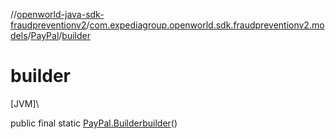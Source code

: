 //[openworld-java-sdk-fraudpreventionv2](../../../index.md)/[com.expediagroup.openworld.sdk.fraudpreventionv2.models](../index.md)/[PayPal](index.md)/[builder](builder.md)

# builder

[JVM]\

public final static [PayPal.Builder](-builder/index.md)[builder](builder.md)()
